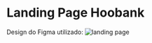 # Landing Page Hoobank

Design do Figma utilizado:
![landing page](https://github.com/tayreis/lp_hoobank/assets/137109278/166333a7-b085-420b-b99a-dcfdc3ab4f83)
